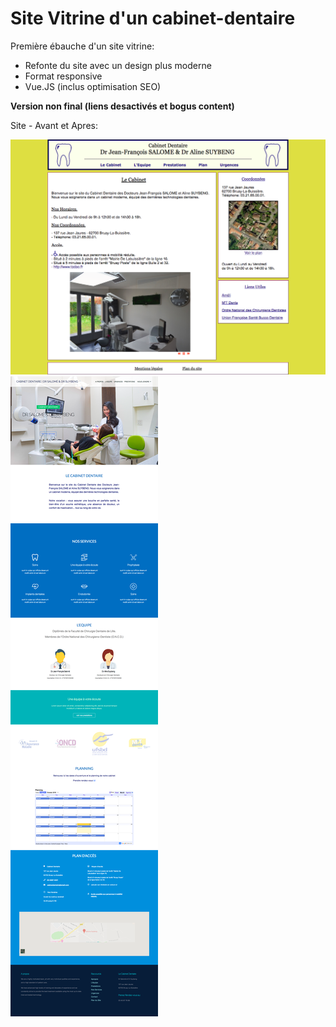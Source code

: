 # Site Vitrine d'un cabinet-dentaire

Première ébauche d'un site vitrine: 
- Refonte du site avec un design plus moderne
- Format responsive 
- Vue.JS (inclus optimisation SEO)

**Version non final (liens desactivés et bogus content)**

Site - Avant et Apres: 

![Before version](https://github.com/clairedonut/cabinet-dentaire/blob/master/before-version.png)
![After version](https://github.com/clairedonut/cabinet-dentaire/blob/master/after-version.png)

